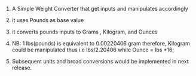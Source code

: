 1. A Simple Weight Converter that get inputs and manipulates accordingly
2. it uses Pounds as base value
3.  it converts pounds inputs to Grams , Kilogram, and Ounces 
4.   NB:  1 lbs(pounds) is equivalent to 0.00220406 gram therefore,
          Kilogram could be manipulated thus i.e lbs/2.20406
          while Ounce = lbs *16;

5. Subsequent units and broad conversions would be implemented in next release.
